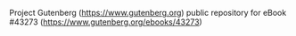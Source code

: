 Project Gutenberg (https://www.gutenberg.org) public repository for eBook #43273 (https://www.gutenberg.org/ebooks/43273)
